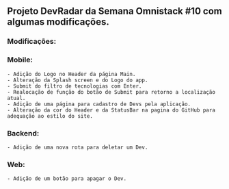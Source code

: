 
## Projeto DevRadar da Semana Omnistack #10 com algumas modificações.

### Modificações:

  ### Mobile:
    - Adição do Logo no Header da página Main.
    - Alteração da Splash screen e do Logo do app.
    - Submit do filtro de tecnologias com Enter.
    - Realocação de função do botão de Submit para retorno a localização atual.
    - Adição de uma página para cadastro de Devs pela aplicação.
    - Alteração da cor do Header e da StatusBar na pagina do GitHub para adequação ao estilo do site.
  
  ### Backend:
    - Adição de uma nova rota para deletar um Dev.
  
  ### Web:
    - Adição de um botão para apagar o Dev.
